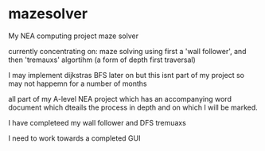 # mazesolver
My NEA computing project maze solver

currently concentrating on:
maze solving using first a 'wall follower', and then 'tremauxs' algortihm (a form of depth first traversal)

I may implement dijkstras BFS later on but this isnt part of my project so may not happemn for a number of months

all part of my A-level NEA project which has an accompanying word document which dteails the process in depth and on which I will be marked.


I have completeed my wall follower and DFS tremuaxs

I need to work towards a completed GUI